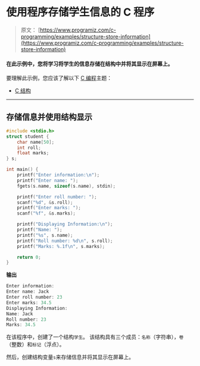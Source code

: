 # 使用程序存储学生信息的 C 程序

> 原文： [https://www.programiz.com/c-programming/examples/structure-store-information](https://www.programiz.com/c-programming/examples/structure-store-information)

#### 在此示例中，您将学习将学生的信息存储在结构中并将其显示在屏幕上。

要理解此示例，您应该了解以下 [C 编程](/c-programming "C tutorial")主题：

*   [C 结构](/c-programming/c-structures)

* * *

## 存储信息并使用结构显示

```c
#include <stdio.h>
struct student {
    char name[50];
    int roll;
    float marks;
} s;

int main() {
    printf("Enter information:\n");
    printf("Enter name: ");
    fgets(s.name, sizeof(s.name), stdin);

    printf("Enter roll number: ");
    scanf("%d", &s.roll);
    printf("Enter marks: ");
    scanf("%f", &s.marks);

    printf("Displaying Information:\n");
    printf("Name: ");
    printf("%s", s.name);
    printf("Roll number: %d\n", s.roll);
    printf("Marks: %.1f\n", s.marks);

    return 0;
} 
```

**输出**

```c
Enter information:
Enter name: Jack
Enter roll number: 23
Enter marks: 34.5
Displaying Information:
Name: Jack
Roll number: 23
Marks: 34.5 
```

在该程序中，创建了一个结构`学生`。 该结构具有三个成员：`名称`（字符串），`卷`（整数）和`标记`（浮点）。

然后，创建结构变量`s`来存储信息并将其显示在屏幕上。